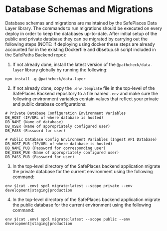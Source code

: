 # Database Schemas and Migrations

Database schemas and migrations are maintained by the SafePlaces Data Layer library. The commands to run migrations should be executed on every deploy in order to keep the databases up-to-date. After initial setup of the public and private database they can be migrated by carrying out the following steps (NOTE: if deploying using docker these steps are already accounted for in the existing Dockerfile and dbsetup.sh script included in the SafePaths Backend repo):

1. If not already done, install the latest version of the `@pathcheck/data-layer` library globally by running the following:

  `npm install -g @pathcheck/data-layer`

2. If not already done, copy the `.env.template` file in the top-level of the SafePlaces Backend repository to a file named `.env` and make sure the following environment variables contain values that reflect your private and public database configurations:

  ```
  # Private Database Configuration Environment Variables
  DB_HOST (IP/URL of where database is hosted)
  DB_NAME (Name of database)
  DB_USER (Name of appropriately configured user)
  DB_PASS (Password for user)

  # Public Database Config Environment Variables (Ingest API Database)
  DB_HOST_PUB (IP/URL of where database is hosted)
  DB_NAME_PUB (Password for corresponding user)
  DB_USER_PUB (Name of appropriately configured user)
  DB_PASS_PUB (Password for user)
  ```

3. In the top-level directory of the SafePlaces backend application migrate the private database for the current environment using the following command:

  `env $(cat .env) spdl migrate:latest --scope private --env development|staging|production`

4. In the top-level directory of the SafePlaces backend application migrate the public database for the current environment using the following command:

  `env $(cat .env) spdl migrate:latest --scope public --env development|staging|production`
